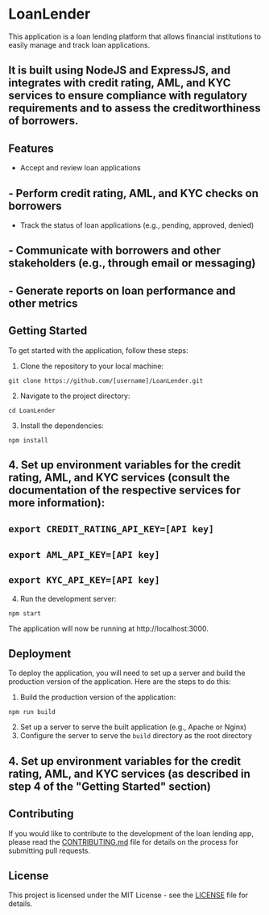 # LoanLender

This application is a loan lending platform that allows financial institutions to easily manage and track loan applications. 

## It is built using NodeJS and ExpressJS, and integrates with credit rating, AML, and KYC services to ensure compliance with regulatory requirements and to assess the creditworthiness of borrowers.

## Features

- Accept and review loan applications
## - Perform credit rating, AML, and KYC checks on borrowers
- Track the status of loan applications (e.g., pending, approved, denied)
## - Communicate with borrowers and other stakeholders (e.g., through email or messaging)
## - Generate reports on loan performance and other metrics

## Getting Started

To get started with the application, follow these steps:

1. Clone the repository to your local machine:

`git clone https://github.com/[username]/LoanLender.git`


2. Navigate to the project directory:

`cd LoanLender`


3. Install the dependencies:

`npm install`


## 4. Set up environment variables for the credit rating, AML, and KYC services (consult the documentation of the respective services for more information):

## `export CREDIT_RATING_API_KEY=[API key]`

## `export AML_API_KEY=[API key]`

## `export KYC_API_KEY=[API key]`


4. Run the development server:

`npm start`


The application will now be running at http://localhost:3000.

## Deployment

To deploy the application, you will need to set up a server and build the production version of the application. Here are the steps to do this:

1. Build the production version of the application:

`npm run build`

2. Set up a server to serve the built application (e.g., Apache or Nginx)
3. Configure the server to serve the `build` directory as the root directory
## 4. Set up environment variables for the credit rating, AML, and KYC services (as described in step 4 of the "Getting Started" section)

## Contributing

If you would like to contribute to the development of the loan lending app, please read the [CONTRIBUTING.md](CONTRIBUTING.md) file for details on the process for submitting pull requests.

## License

This project is licensed under the MIT License - see the [LICENSE](LICENSE) file for details.
